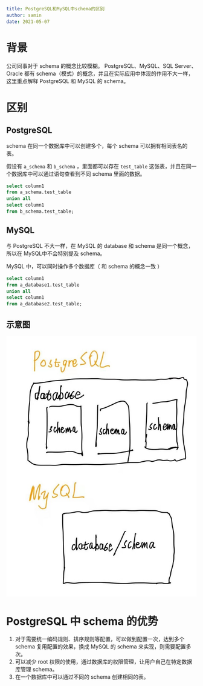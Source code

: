 ```yaml
title: PostgreSQL和MySQL中schema的区别
author: samin
date: 2021-05-07
```

# 背景

公司同事对于 schema 的概念比较模糊。
PostgreSQL、MySQL、SQL Server、Oracle 都有 schema（模式）的概念，并且在实际应用中体现的作用不大一样，这里重点解释 PostgreSQL 和 MySQL 的 schema。

# 区别

## PostgreSQL

schema 在同一个数据库中可以创建多个，每个 schema 可以拥有相同表名的表。

假设有 `a_schema` 和 `b_schema` ，里面都可以存在 `test_table` 这张表，并且在同一个数据库中可以通过语句查看到不同 schema 里面的数据。

```sql
select column1
from a_schema.test_table
union all
select column1
from b_schema.test_table;
```

## MySQL

与 PostgreSQL 不大一样，在 MySQL 的 database 和 schema 是同一个概念，所以在 MySQL中不会特别提及 schema。

MySQL 中，可以同时操作多个数据库（ 和 schema 的概念一致 ）

```sql
select column1
from a_database1.test_table
union all
select column1
from a_database2.test_table;
```

## 示意图

![PostgreSQL和MySQL中schema的区别](https://raw.githubusercontent.com/SaminZou/pic-repo/master/Database/PostgreSQL%E5%92%8CMySQL%E7%9A%84schema%E5%8C%BA%E5%88%AB.jpg)

# PostgreSQL 中 schema 的优势

1. 对于需要统一编码规则、排序规则等配置，可以做到配置一次，达到多个 schema 复用配置的效果，换成 MySQL 的 schema 来实现，则需要配置多次。
2. 可以减少 root 权限的使用，通过数据库的权限管理，让用户自己在特定数据库管理 schema。
3. 在一个数据库中可以通过不同的 schema 创建相同的表。